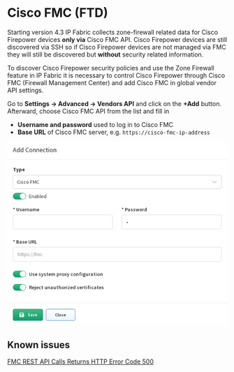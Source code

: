 # Cisco FMC (FTD)

Starting version 4.3 IP Fabric collects zone-firewall related data for Cisco
Firepower devices **only via** Cisco FMC API. Cisco Firepower devices are
still discovered via SSH so if Cisco Firepower devices are not managed via FMC
they will still be discovered but **without** security related information.

To discover Cisco Firepower security policies and use the Zone Firewall feature
in IP Fabric it is necessary to control Cisco Firepower through Cisco FMC
(Firewall Management Center) and add Cisco FMC in global vendor API settings.

Go to **Settings → Advanced → Vendors API** and click on the **+Add** button.
Afterward, choose Cisco FMC API from the list and fill in

- **Username and password** used to log in to Cisco FMC
- **Base URL** of Cisco FMC server, e.g. `https://cisco-fmc-ip-address`

![Cisco FMC api add](cisco/fmc/ciscoFmcAPIAdd.png)

## Known issues

[FMC REST API Calls Returns HTTP Error Code 500](../../../support/known_issues/Vendors/cisco/FMC_REST_API.md)
